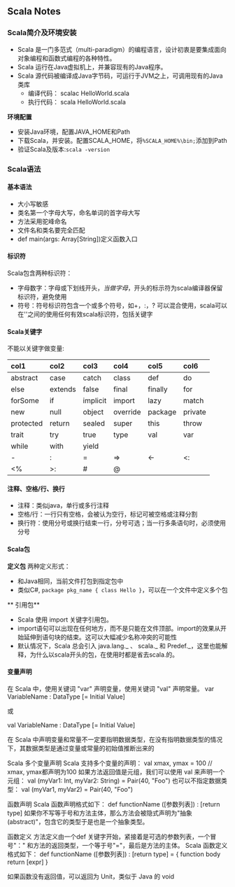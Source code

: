 ## Scala Notes

### Scala简介及环境安装
* Scala 是一门多范式（multi-paradigm）的编程语言，设计初衷是要集成面向对象编程和函数式编程的各种特性。
* Scala 运行在Java虚拟机上，并兼容现有的Java程序。
* Scala 源代码被编译成Java字节码，可运行于JVM之上，可调用现有的Java类库
    * 编译代码： scalac HelloWorld.scala
    * 执行代码： scala HelloWorld.scala

**环境配置**
* 安装Java环境，配置JAVA_HOME和Path
* 下载Scala，并安装。配置SCALA_HOME，将`%SCALA_HOME%\bin;`添加到Path
* 验证Scala及版本:`scala -version`

### Scala语法
#### 基本语法
* 大小写敏感
* 类名第一个字母大写，命名单词的首字母大写
* 方法采用驼峰命名
* 文件名和类名要完全匹配
* def main(args: Array[String])定义函数入口

#### 标识符

Scala包含两种标识符：
* 字母数字：字母或下划线开头，$当做字母，$开头的标示符为scala编译器保留标识符，避免使用
* 符号：符号标识符包含一个或多个符号，如+，:，?
可以混合使用，scala可以在''之间的使用任何有效scala标识符，包括关键字

#### Scala关键字

不能以关键字做变量:

|col1|col2|col3|col4|col5|col6|
|:------|:------|:------|:------|:------|:------|
|abstract|case|catch|class|def|do|
|else|extends|false|final|finally| for|
|forSome|if|implicit|import|lazy|match|
|new|null|object|override|package|private|
|protected|return|  sealed | super|this |throw|  
| trait|   try|true|type|val |var|
|while|   with  |  yield   | |||
|-  | :  | =  | =>|<- | <:| 
| <% | >:|#   |@|||


#### 注释、空格/行、换行
* 注释：类似java，单行或多行注释
* 空格/行：一行只有空格，会被认为空行，标记可被空格或注释分割
* 换行符：使用分号或换行结束一行，分号可选；当一行多条语句时，必须使用分号

#### Scala包

**定义包**
两种定义形式：
* 和Java相同，当前文件打包到指定包中
* 类似C#, `package pkg_name { class Hello }`，可以在一个文件中定义多个包

** 引用包**
* Scala 使用 import 关键字引用包。
* import语句可以出现在任何地方，而不是只能在文件顶部。import的效果从开始延伸到语句块的结束。这可以大幅减少名称冲突的可能性
* 默认情况下，Scala 总会引入 java.lang._ 、 scala._ 和 Predef._，这里也能解释，为什么以scala开头的包，在使用时都是省去scala.的。


#### 变量声明
在 Scala 中，使用关键词 "var" 声明变量，使用关键词 "val" 声明常量。
var VariableName : DataType [=  Initial Value]

或

val VariableName : DataType [=  Initial Value]


在 Scala 中声明变量和常量不一定要指明数据类型，在没有指明数据类型的情况下，其数据类型是通过变量或常量的初始值推断出来的


Scala 多个变量声明
Scala 支持多个变量的声明：
val xmax, ymax = 100  // xmax, ymax都声明为100
如果方法返回值是元组，我们可以使用 val 来声明一个元组：
val (myVar1: Int, myVar2: String) = Pair(40, "Foo")
也可以不指定数据类型：
val (myVar1, myVar2) = Pair(40, "Foo")

函数声明
Scala 函数声明格式如下：
def functionName ([参数列表]) : [return type]
如果你不写等于号和方法主体，那么方法会被隐式声明为"抽象(abstract)"，包含它的类型于是也是一个抽象类型。

函数定义
方法定义由一个def 关键字开始，紧接着是可选的参数列表，一个冒号"：" 和方法的返回类型，一个等于号"="，最后是方法的主体。
Scala 函数定义格式如下：
def functionName ([参数列表]) : [return type] = {
   function body
   return [expr]
}

如果函数没有返回值，可以返回为 Unit，类似于 Java 的 void